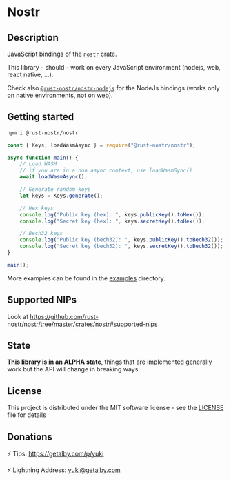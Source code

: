 # Nostr
	
## Description

JavaScript bindings of the [`nostr`](https://crates.io/crates/nostr) crate.

This library - should - work on every JavaScript environment (nodejs, web, react native, ...).

Check also [`@rust-nostr/nostr-nodejs`](https://www.npmjs.com/package/@rust-nostr/nostr-nodejs) for the NodeJs bindings (works only on native environments, not on web).

## Getting started

```sh
npm i @rust-nostr/nostr
```
    
```javascript
const { Keys, loadWasmAsync } = require("@rust-nostr/nostr");

async function main() {
    // Load WASM 
    // if you are in a non async context, use loadWasmSync()
    await loadWasmAsync();

    // Generate random keys
    let keys = Keys.generate();

    // Hex keys
    console.log("Public key (hex): ", keys.publicKey().toHex());
    console.log("Secret key (hex): ", keys.secretKey().toHex());

    // Bech32 keys
    console.log("Public key (bech32): ", keys.publicKey().toBech32());
    console.log("Secret key (bech32): ", keys.secretKey().toBech32());
}

main();
```

More examples can be found in the [examples](https://github.com/rust-nostr/nostr/tree/master/bindings/nostr-js/examples) directory.

## Supported NIPs

Look at <https://github.com/rust-nostr/nostr/tree/master/crates/nostr#supported-nips>

## State

**This library is in an ALPHA state**, things that are implemented generally work but the API will change in breaking ways.

## License

This project is distributed under the MIT software license - see the [LICENSE](https://github.com/rust-nostr/nostr/blob/master/LICENSE) file for details

## Donations

⚡ Tips: <https://getalby.com/p/yuki>

⚡ Lightning Address: yuki@getalby.com
